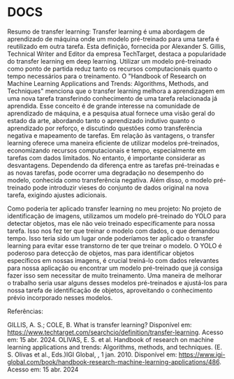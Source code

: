# DOCS

Resumo de transfer learning:
Transfer learning é uma abordagem de aprendizado de máquina onde um modelo pré-treinado para uma tarefa é reutilizado em outra tarefa. Esta definição, fornecida por Alexander S. Gillis, Technical Writer and Editor da empresa TechTarget, destaca a popularidade do transfer learning em deep learning. Utilizar um modelo pré-treinado como ponto de partida reduz tanto os recursos computacionais quanto o tempo necessários para o treinamento.
O "Handbook of Research on Machine Learning Applications and Trends: Algorithms, Methods, and Techniques" menciona que o transfer learning melhora a aprendizagem em uma nova tarefa transferindo conhecimento de uma tarefa relacionada já aprendida. Esse conceito é de grande interesse na comunidade de aprendizado de máquina, e a pesquisa atual fornece uma visão geral do estado da arte, abordando tanto o aprendizado indutivo quanto o aprendizado por reforço, e discutindo questões como transferência negativa e mapeamento de tarefas.
Em relação às vantagens, o transfer learning oferece uma maneira eficiente de utilizar modelos pré-treinados, economizando recursos computacionais e tempo, especialmente em tarefas com dados limitados. No entanto, é importante considerar as desvantagens. Dependendo da diferença entre as tarefas pré-treinadas e as novas tarefas, pode ocorrer uma degradação no desempenho do modelo, conhecida como transferência negativa. Além disso, o modelo pré-treinado pode introduzir vieses do conjunto de dados original na nova tarefa, exigindo ajustes adicionais.

Como poderia ter aplicado transfer learning no meu projeto:
No projeto de identificação de imagens, utilizamos um modelo pré-treinado do YOLO para detectar objetos, mas ele não veio treinado especificamente para nossa tarefa. Isso nos fez ter que treinar o modelo com dados, o que demandou tempo. Isso teria sido um lugar onde poderíamos ter aplicado o transfer learning para evitar esse transtorno de ter que treinar o modelo. O YOLO é poderoso para detecção de objetos, mas para identificar objetos específicos em nossas imagens, é crucial treiná-lo com dados relevantes para nossa aplicação ou encontrar um modelo pré-treinado que já consiga fazer isso sem necessitar de muito treinamento. Uma maneira de melhorar o trabalho seria usar alguns desses modelos pré-treinados e ajustá-los para nossa tarefa de identificação de objetos, aproveitando o conhecimento prévio incorporado nesses modelos.


Referências:

GILLIS, A. S.; COLE, B. What is transfer learning? Disponível em: <https://www.techtarget.com/searchcio/definition/transfer-learning>. Acesso em: 15 abr. 2024.
OLIVAS, E. S. et al. Handbook of research on machine learning applications and trends: Algorithms, methods, and techniques. (E. S. Olivas et al., Eds.)IGI Global, , 1 jan. 2010. Disponível em: <https://www.igi-global.com/book/handbook-research-machine-learning-applications/486>. Acesso em: 15 abr. 2024



